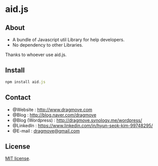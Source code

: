 # aid.js

## About

* A bundle of Javascript util Library for help developers.
* No dependency to other Libraries.

Thanks to whoever use aid.js.


## Install
```javascript
npm install aid.js
```


## Contact

* @Website : http://www.dragmove.com
* @Blog : http://blog.naver.com/dragmove
* @Blog (Wordpress) : http://dragmove.synology.me/wordpress/
* @LinkedIn : https://www.linkedin.com/in/hyun-seok-kim-99748295/
* @E-mail : dragmove@gmail.com


## License

[MIT license](http://danro.mit-license.org/).